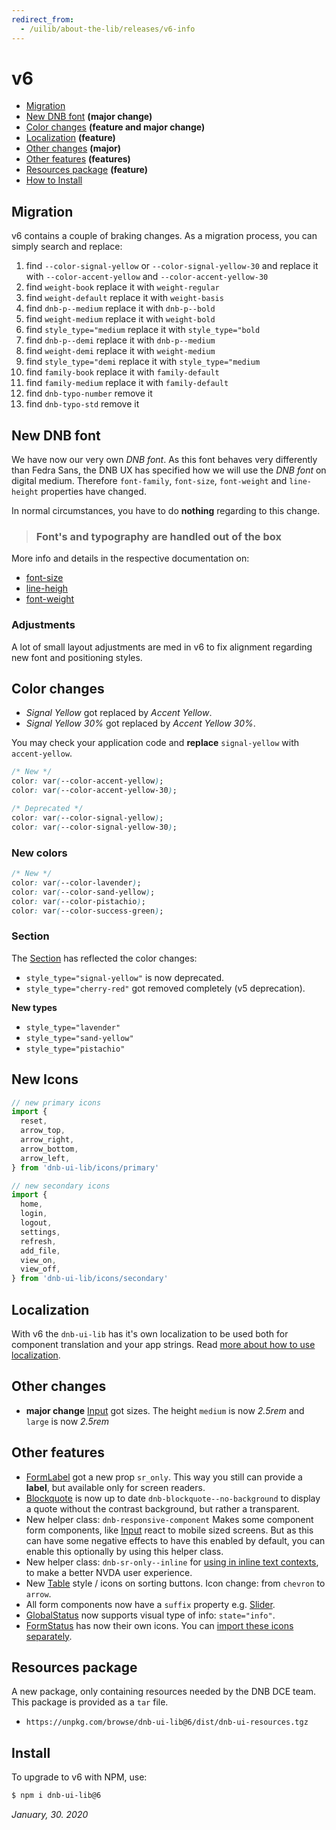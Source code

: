 ```yaml
---
redirect_from:
  - /uilib/about-the-lib/releases/v6-info
---
```


# v6

- [Migration](#migration)
- [New DNB font](#new-dnb-font) **(major change)**
- [Color changes](#color-changes) **(feature and major change)**
- [Localization](#localization) **(feature)**
- [Other changes](#other-changes) **(major)**
- [Other features](#other-features) **(features)**
- [Resources package](#resources-package) **(feature)**
- [How to Install](#install)

## Migration

v6 contains a couple of braking changes. As a migration process, you can simply search and replace:

1. find `--color-signal-yellow` or `--color-signal-yellow-30` and replace it with `--color-accent-yellow` and `--color-accent-yellow-30`
1. find `weight-book` replace it with `weight-regular`
1. find `weight-default` replace it with `weight-basis`
1. find `dnb-p--medium` replace it with `dnb-p--bold`
1. find `weight-medium` replace it with `weight-bold`
1. find `style_type="medium` replace it with `style_type="bold`
1. find `dnb-p--demi` replace it with `dnb-p--medium`
1. find `weight-demi` replace it with `weight-medium`
1. find `style_type="demi` replace it with `style_type="medium`
1. find `family-book` replace it with `family-default`
1. find `family-medium` replace it with `family-default`
1. find `dnb-typo-number` remove it
1. find `dnb-typo-std` remove it

## New DNB font

We have now our very own _DNB font_. As this font behaves very differently than Fedra Sans, the DNB UX has specified how we will use the _DNB font_ on digital medium. Therefore `font-family`, `font-size`, `font-weight` and `line-height` properties have changed.

In normal circumstances, you have to do **nothing** regarding to this change.

> ### Font's and typography are handled out of the box

More info and details in the respective documentation on:

- [font-size](/uilib/typography/font-size)
- [line-heigh](/uilib/typography/line-height)
- [font-weight](/uilib/typography/font-weight)

### Adjustments

A lot of small layout adjustments are med in v6 to fix alignment regarding new font and positioning styles.

## Color changes

- _Signal Yellow_ got replaced by _Accent Yellow_.
- _Signal Yellow 30%_ got replaced by _Accent Yellow 30%_.

You may check your application code and **replace** `signal-yellow` with `accent-yellow`.

```css
/* New */
color: var(--color-accent-yellow);
color: var(--color-accent-yellow-30);

/* Deprecated */
color: var(--color-signal-yellow);
color: var(--color-signal-yellow-30);
```

### New colors

```css
/* New */
color: var(--color-lavender);
color: var(--color-sand-yellow);
color: var(--color-pistachio);
color: var(--color-success-green);
```

### Section

The [Section](/uilib/components/section) has reflected the color changes:

- `style_type="signal-yellow"` is now deprecated.
- `style_type="cherry-red"` got removed completely (v5 deprecation).

**New types**

- `style_type="lavender"`
- `style_type="sand-yellow"`
- `style_type="pistachio"`

## New Icons

```js
// new primary icons
import {
  reset,
  arrow_top,
  arrow_right,
  arrow_bottom,
  arrow_left,
} from 'dnb-ui-lib/icons/primary'

// new secondary icons
import {
  home,
  login,
  logout,
  settings,
  refresh,
  add_file,
  view_on,
  view_off,
} from 'dnb-ui-lib/icons/secondary'
```

## Localization

With v6 the `dnb-ui-lib` has it's own localization to be used both for component translation and your app strings. Read [more about how to use localization](/uilib/usage/customisation/localization).

## Other changes

- **major change** [Input](/uilib/components/input) got sizes. The height `medium` is now _2.5rem_ and `large` is now _2.5rem_

## Other features

- [FormLabel](/uilib/components/form-label) got a new prop `sr_only`. This way you still can provide a **label**, but available only for screen readers.
- [Blockquote](/uilib/elements/blockquote) is now up to date `dnb-blockquote--no-background` to display a quote without the contrast background, but rather a transparent.
- New helper class: `dnb-responsive-component` Makes some component form components, like [Input](/uilib/components/input) react to mobile sized screens. But as this can have some negative effects to have this enabled by default, you can enable this optionally by using this helper class.
- New helper class: `dnb-sr-only--inline` for [using in inline text contexts](/uilib/helpers), to make a better NVDA user experience.
- New [Table](/uilib/elements/tables#working-demo) style / icons on sorting buttons. Icon change: from `chevron` to `arrow`.
- All form components now have a `suffix` property e.g. [Slider](/uilib/components/slider).
- [GlobalStatus](/uilib/components/global-status) now supports visual type of info: `state="info"`.
- [FormStatus](/uilib/components/form-status) has now their own icons. You can [import these icons separately](/uilib/components/form-status#use-the-icons-only).

## Resources package

A new package, only containing resources needed by the DNB DCE team. This package is provided as a `tar` file.

- `https://unpkg.com/browse/dnb-ui-lib@6/dist/dnb-ui-resources.tgz`

## Install

To upgrade to v6 with NPM, use:

```bash
$ npm i dnb-ui-lib@6
```

_January, 30. 2020_
